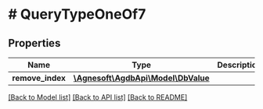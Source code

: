 # # QueryTypeOneOf7

## Properties

Name | Type | Description | Notes
------------ | ------------- | ------------- | -------------
**remove_index** | [**\Agnesoft\AgdbApi\Model\DbValue**](DbValue.md) |  |

[[Back to Model list]](../../README.md#models) [[Back to API list]](../../README.md#endpoints) [[Back to README]](../../README.md)
